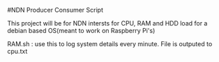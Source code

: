 #NDN Producer Consumer Script

This project will be for NDN intersts for CPU, RAM and HDD load for a debian based OS(meant to work on Raspberry Pi's)

RAM.sh : use this to log system details every minute. File is outputed to cpu.txt 

